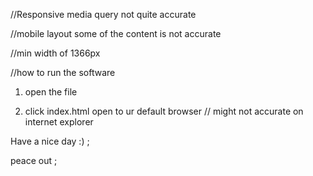 //Responsive media query not quite accurate

//mobile layout some of the content is not accurate

//min width of 1366px

//how to run the software

1. open the file

2. click index.html open to ur default browser // might not accurate on internet explorer

Have a nice day :) ;

peace out ;
